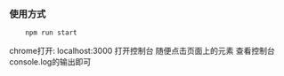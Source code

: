
### 使用方式

```js
    npm run start
```

chrome打开: localhost:3000
打开控制台
随便点击页面上的元素
查看控制台console.log的输出即可
